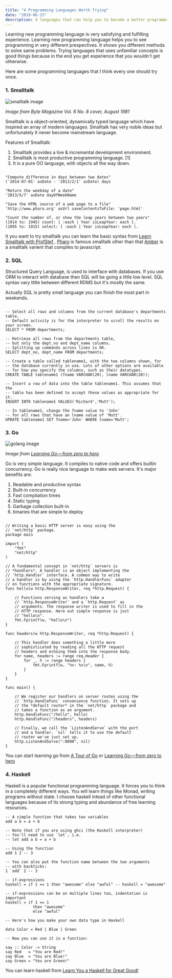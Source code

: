 ```yaml
---
title: "4 Programming Languages Worth Trying"
date: "2019-06-23"
description: 4 languages that can help you to become a better programmer and expand your experience.
---
```


Learning new programming language is very satisfying and fulfilling experience. Learning new programming language helps you to see programming in very different prespectives. It shows you different methods to solve same problems. Trying languages that uses unfamiliar concepts is good things because in the end you get experience that you wouldn't get otherwise.

Here are some programming languages that I think every one should try once.

### 1. Smalltalk
![smalltalk image](/img/smalltalk.jpeg)

_Image from Byte Magazine Vol. 6 No. 8 cover, August 1981_

Smalltalk is a  object-oriented, dynamically typed language which have inspired an array of modern languages. Smalltalk has very noble ideas but unfortunately It never become mainstream language.

Features of Smalltalk:

1.  Smalltalk provides a live & incremental development environment.
2. Smalltalk is most productive programming language. [1]
3.  It is a pure OO language, with objects all the way down.

```

"Compute difference in days between two dates"
('2014-07-01' asDate - '2013/2/1' asDate) days

"Return the weekday of a date"
'2013/5/7' asDate dayOfWeekName

"Save the HTML source of a web page to a file"
'http://www.pharo.org' asUrl saveContentsToFile: 'page.html'

"Count the number of, or show the leap years between two years"
(1914 to: 1945) count: [ :each | Year isLeapYear: each ].
(1895 to: 1915) select: [ :each | Year isLeapYear: each ].
```

It you want to try smalltalk you can learn the basic syntax from [Learn Smalltalk with ProfStef ](https://amber-lang.net/learn.html). [Pharo](https://pharo.org) is famous smalltalk other than that [Amber](https://amber-lang.net/) is a smalltalk varient that compiles to javascript.

### 2. SQL

Structured Query Language, is used to interface with databases. If you use ORM to interact with database then SQL will be going a little low level. SQL syntax vary little between different RDMS but it's mostly the same.

Actually SQL is pretty small language you can finish the most part in weekends.

``` 

-- Select all rows and columns from the current database's departments table.
-- Default activity is for the interpreter to scroll the results on your screen. 
SELECT * FROM departments;

-- Retrieve all rows from the departments table, 
-- but only the dept_no and dept_name columns. 
-- Splitting up commands across lines is OK.
SELECT dept_no, dept_name FROM departments;

-- Create a table called tablename1, with the two columns shown, for
-- the database currently in use. Lots of other options are available
-- for how you specify the columns, such as their datatypes.
CREATE TABLE tablename1 (fname VARCHAR(20), lname VARCHAR(20));

-- Insert a row of data into the table tablename1. This assumes that the 
-- table has been defined to accept these values as appropriate for it. 
INSERT INTO tablename1 VALUES('Richard','Mutt');

-- In tablename1, change the fname value to 'John'
-- for all rows that have an lname value of 'Mutt'. 
UPDATE tablename1 SET fname='John' WHERE lname='Mutt';
```

### 3. Go
![golang image](/img/golang.png)

_Image from [Learning Go — from zero to hero
](https://www.freecodecamp.org/news/learning-go-from-zero-to-hero-d2a3223b3d86/)_

Go is very simple language. It compiles to native code and offers builtin concurrency. Go is really nice language to make web servers. It's major benefits are:

1. Readable and productive syntax
2. Built-in concurrency
3. Fast compilation times
4. Static typing
5. Garbage collection built-in
6. binaries that are simple to deploy

```

// Writing a basic HTTP server is easy using the
// `net/http` package.
package main

import (
    "fmt"
    "net/http"
)

// A fundamental concept in `net/http` servers is
// *handlers*. A handler is an object implementing the
// `http.Handler` interface. A common way to write
// a handler is by using the `http.HandlerFunc` adapter
// on functions with the appropriate signature.
func hello(w http.ResponseWriter, req *http.Request) {

    // Functions serving as handlers take a
    // `http.ResponseWriter` and a `http.Request` as
    // arguments. The response writer is used to fill in the
    // HTTP response. Here out simple response is just
    // "hello\n".
    fmt.Fprintf(w, "hello\n")
}

func headers(w http.ResponseWriter, req *http.Request) {

    // This handler does something a little more
    // sophisticated by reading all the HTTP request
    // headers and echoing them into the response body.
    for name, headers := range req.Header {
        for _, h := range headers {
            fmt.Fprintf(w, "%v: %v\n", name, h)
        }
    }
}

func main() {

    // We register our handlers on server routes using the
    // `http.HandleFunc` convenience function. It sets up
    // the *default router* in the `net/http` package and
    // takes a function as an argument.
    http.HandleFunc("/hello", hello)
    http.HandleFunc("/headers", headers)

    // Finally, we call the `ListenAndServe` with the port
    // and a handler. `nil` tells it to use the default
    // router we've just set up.
    http.ListenAndServe(":8090", nil)
}
```

You can start learning go from [A Tour of Go](https://tour.golang.org) or [Learning Go — from zero to hero](https://www.freecodecamp.org/news/learning-go-from-zero-to-hero-d2a3223b3d86/)

### 4. Haskell
Haskell is a popular functional programming language. It forces you to think in a completely different ways. You will learn things like Monad, writing programs without state. I choose haskell intead of other functional languages because of its strong typing and abundance of free learning resources. 

```
-- A simple function that takes two variables
add a b = a + b

-- Note that if you are using ghci (the Haskell interpreter)
-- You'll need to use `let`, i.e.
-- let add a b = a + b

-- Using the function
add 1 2 -- 3

-- You can also put the function name between the two arguments
-- with backticks:
1 `add` 2 -- 3

-- if-expressions
haskell = if 1 == 1 then "awesome" else "awful" -- haskell = "awesome"

-- if-expressions can be on multiple lines too, indentation is important
haskell = if 1 == 1
            then "awesome"
            else "awful"

-- Here's how you make your own data type in Haskell

data Color = Red | Blue | Green

-- Now you can use it in a function:

say :: Color -> String
say Red   = "You are Red!"
say Blue  = "You are Blue!"
say Green = "You are Green!"
```

You can learn haskell from [Learn You a Haskell for Great Good!](http://learnyouahaskell.com/chapters)

